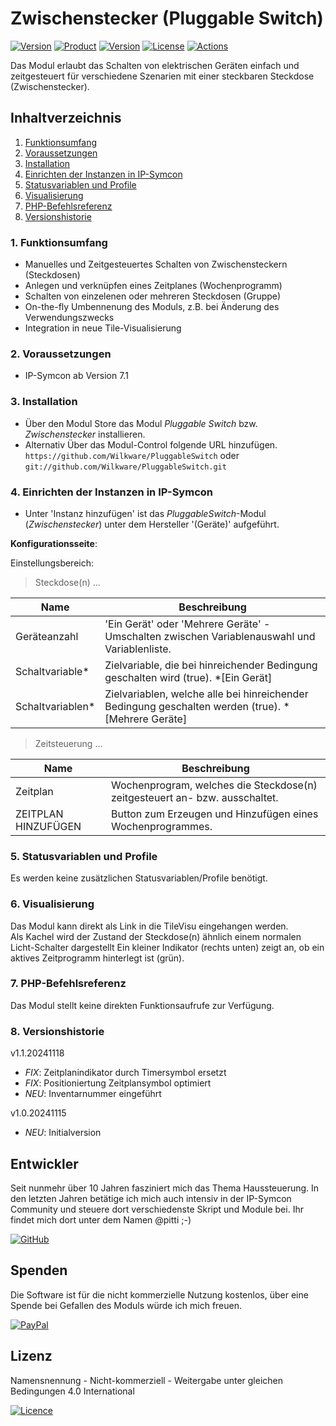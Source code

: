 # Zwischenstecker (Pluggable Switch)

[![Version](https://img.shields.io/badge/Symcon-PHP--Modul-red.svg)](https://www.symcon.de/service/dokumentation/entwicklerbereich/sdk-tools/sdk-php/)
[![Product](https://img.shields.io/badge/Symcon%20Version-7.1-blue.svg)](https://www.symcon.de/produkt/)
[![Version](https://img.shields.io/badge/Modul%20Version-1.1.20241118-orange.svg)](https://github.com/Wilkware/PluggableSwitch)
[![License](https://img.shields.io/badge/License-CC%20BY--NC--SA%204.0-green.svg)](https://creativecommons.org/licenses/by-nc-sa/4.0/)
[![Actions](https://github.com/Wilkware/PluggableSwitch/workflows/Check%20Style/badge.svg)](https://github.com/Wilkware/PluggableSwitch/actions)

Das Modul erlaubt das Schalten von elektrischen Geräten einfach und zeitgesteuert für verschiedene Szenarien mit einer steckbaren Steckdose (Zwischenstecker).  

## Inhaltverzeichnis

1. [Funktionsumfang](#user-content-1-funktionsumfang)
2. [Voraussetzungen](#user-content-2-voraussetzungen)
3. [Installation](#user-content-3-installation)
4. [Einrichten der Instanzen in IP-Symcon](#user-content-4-einrichten-der-instanzen-in-ip-symcon)
5. [Statusvariablen und Profile](#user-content-5-statusvariablen-und-profile)
6. [Visualisierung](#user-content-6-visualisierung)
7. [PHP-Befehlsreferenz](#user-content-7-php-befehlsreferenz)
8. [Versionshistorie](#user-content-8-versionshistorie)

### 1. Funktionsumfang

* Manuelles und Zeitgesteuertes Schalten von Zwischensteckern (Steckdosen)
* Anlegen und verknüpfen eines Zeitplanes (Wochenprogramm)
* Schalten von einzelenen oder mehreren Steckdosen (Gruppe)
* On-the-fly Umbennenung des Moduls, z.B. bei Änderung des Verwendungszwecks
* Integration in neue Tile-Visualisierung

### 2. Voraussetzungen

* IP-Symcon ab Version 7.1

### 3. Installation

* Über den Modul Store das Modul _Pluggable Switch_ bzw. _Zwischenstecker_ installieren.
* Alternativ Über das Modul-Control folgende URL hinzufügen.  
`https://github.com/Wilkware/PluggableSwitch` oder `git://github.com/Wilkware/PluggableSwitch.git`

### 4. Einrichten der Instanzen in IP-Symcon

* Unter 'Instanz hinzufügen' ist das _PluggableSwitch_-Modul (_Zwischenstecker_) unter dem Hersteller '(Geräte)' aufgeführt.

__Konfigurationsseite__:

Einstellungsbereich:

> Steckdose(n) ...

Name                 | Beschreibung
-------------------- | ---------------------------------
Geräteanzahl         | 'Ein Gerät' oder 'Mehrere Geräte' - Umschalten zwischen Variablenauswahl und Variablenliste.
Schaltvariable*      | Zielvariable, die bei hinreichender Bedingung geschalten wird (true). *[Ein Gerät]
Schaltvariablen*     | Zielvariablen, welche alle bei hinreichender Bedingung geschalten werden (true). *[Mehrere Geräte]

> Zeitsteuerung ...

Name                 | Beschreibung
-------------------- | ---------------------------------
Zeitplan             | Wochenprogram, welches die Steckdose(n) zeitgesteuert an- bzw. ausschaltet.
ZEITPLAN HINZUFÜGEN  | Button zum Erzeugen und Hinzufügen eines Wochenprogrammes.

### 5. Statusvariablen und Profile

Es werden keine zusätzlichen Statusvariablen/Profile benötigt.

### 6. Visualisierung

Das Modul kann direkt als Link in die TileVisu eingehangen werden.  
Als Kachel wird der Zustand der Steckdose(n) ähnlich einem normalen Licht-Schalter dargestellt
Ein kleiner Indikator (rechts unten) zeigt an, ob ein aktives Zeitprogramm hinterlegt ist (grün).

### 7. PHP-Befehlsreferenz

Das Modul stellt keine direkten Funktionsaufrufe zur Verfügung.

### 8. Versionshistorie

v1.1.20241118

* _FIX_: Zeitplanindikator durch Timersymbol ersetzt
* _FIX_: Positioniertung Zeitplansymbol optimiert
* _NEU_: Inventarnummer eingeführt

v1.0.20241115

* _NEU_: Initialversion

## Entwickler

Seit nunmehr über 10 Jahren fasziniert mich das Thema Haussteuerung. In den letzten Jahren betätige ich mich auch intensiv in der IP-Symcon Community und steuere dort verschiedenste Skript und Module bei. Ihr findet mich dort unter dem Namen @pitti ;-)

[![GitHub](https://img.shields.io/badge/GitHub-@wilkware-181717.svg?style=for-the-badge&logo=github)](https://wilkware.github.io/)

## Spenden

Die Software ist für die nicht kommerzielle Nutzung kostenlos, über eine Spende bei Gefallen des Moduls würde ich mich freuen.

[![PayPal](https://img.shields.io/badge/PayPal-spenden-00457C.svg?style=for-the-badge&logo=paypal)](https://www.paypal.com/cgi-bin/webscr?cmd=_s-xclick&hosted_button_id=8816166)

## Lizenz

Namensnennung - Nicht-kommerziell - Weitergabe unter gleichen Bedingungen 4.0 International

[![Licence](https://img.shields.io/badge/License-CC_BY--NC--SA_4.0-EF9421.svg?style=for-the-badge&logo=creativecommons)](https://creativecommons.org/licenses/by-nc-sa/4.0/)
